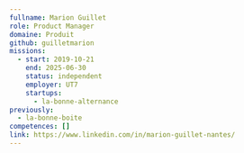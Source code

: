 ```yaml
---
fullname: Marion Guillet
role: Product Manager
domaine: Produit
github: guilletmarion
missions:
  - start: 2019-10-21
    end: 2025-06-30
    status: independent
    employer: UT7
    startups:
      - la-bonne-alternance
previously:
  - la-bonne-boite
competences: []
link: https://www.linkedin.com/in/marion-guillet-nantes/
---
```

